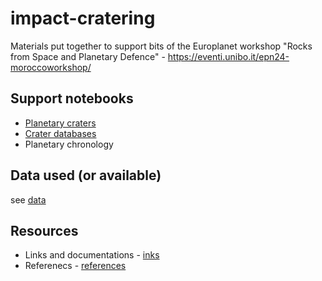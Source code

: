 # impact-cratering

Materials put together to support bits of the Europlanet workshop "Rocks from Space and Planetary Defence" - https://eventi.unibo.it/epn24-moroccoworkshop/

## Support notebooks

* [Planetary craters](./notebooks/planetary_craters.ipynb)
* [Crater databases](./notebooks/crater_databases.ipynb)
* Planetary chronology


## Data used (or available)

see [data](./data/README.md)

## Resources

* Links and documentations - [inks](links.md)
* Referenecs - [references](references.md)
